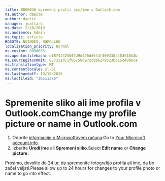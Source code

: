 ```yaml
---
title: 8000036 spremeni profil pic/ime v Outlook.com
ms.author: daeite
author: daeite
manager: joallard
ms.date: 2/28/2019
ms.audience: Admin
ms.topic: article
ROBOTS: NOINDEX, NOFOLLOW
localization_priority: Normal
ms.custom: 8000036
ms.openlocfilehash: e18742425546d9d455d56fdf400338a45361633b
ms.sourcegitcommit: 037331d71f06750d972c0b6278b23bb15c4806ca
ms.translationtype: MT
ms.contentlocale: sl-SI
ms.lasthandoff: 10/18/2019
ms.locfileid: "36511375"
---
```

# <a name="change-my-profile-picture-or-name-in-outlookcom"></a><span data-ttu-id="44561-102">Spremenite sliko ali ime profila v Outlook.com</span><span class="sxs-lookup"><span data-stu-id="44561-102">Change my profile picture or name in Outlook.com</span></span>

1. <span data-ttu-id="44561-103">Odprite [informacije o Microsoftovem računu](https://go.microsoft.com/fwlink/p/?linkid=860841).</span><span class="sxs-lookup"><span data-stu-id="44561-103">Go to [Your Microsoft account info](https://go.microsoft.com/fwlink/p/?linkid=860841).</span></span>
1. <span data-ttu-id="44561-104">Izberite **Uredi ime** ali **Spremeni sliko**.</span><span class="sxs-lookup"><span data-stu-id="44561-104">Select **Edit name** or **Change picture**.</span></span>

<span data-ttu-id="44561-105">Prosimo, dovolite do 24 ur, da spremenite fotografijo profila ali ime, da bo začel veljati.</span><span class="sxs-lookup"><span data-stu-id="44561-105">Please allow up to 24 hours for changes to your profile photo or name to go into effect.</span></span>